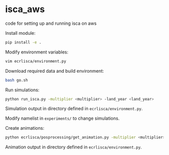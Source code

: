 # isca_aws #

code for setting up and running isca on aws

Install module:
```bash
pip install -e .
```

Modify environment variables:
```bash
vim ecrlisca/environment.py
```

Download required data and build environment:
```bash
bash go.sh
```

Run simulations:
```bash
python run_isca.py -multiplier <multiplier> -land_year <land_year>
```
Simulation output in directory defined in `ecrlisca/environment.py`.


Modify namelist in `experiments/` to change simulations.


Create animations:
```bash
python ecrlisca/posprocessing/get_animation.py -multiplier <multiplier> -land_year <land_year> -field <field> -level <level>
```
Animation output in directory defined in `ecrlisca/environment.py`.
